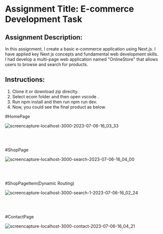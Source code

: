 # Assignment Title: E-commerce Development Task

## Assignment Description:

In this assignment, I create a basic e-commerce application using Next.js. I have applied key Next js concepts and fundamental web development skills. I had develop a multi-page web application named "OnlineStore" that allows users to browse and search for products.

## Instructions:

1. Clone it or download zip direclty.
2. Select ecom folder and then open vscode .
3. Run npm install and then run npm run dev.
4. Now, you could see the final product as below.

#HomePage

![screencapture-localhost-3000-2023-07-06-16_03_33](https://github.com/gcrajan/frontend-assignment/assets/57903373/9434ef9d-7d26-4a08-aafe-21daff52f488)

<br/>
<br/>

#ShopPage

![screencapture-localhost-3000-search-2023-07-06-16_04_00](https://github.com/gcrajan/frontend-assignment/assets/57903373/28319479-ea5d-40fb-a185-1ec0da1ed6f1)

<br/>
<br/>

#ShopPageItem(Dynamic Routing)

![screencapture-localhost-3000-search-1-2023-07-06-16_02_24](https://github.com/gcrajan/frontend-assignment/assets/57903373/fdb25140-9d48-40f0-9ef4-58a335470899)

<br/>
<br/>

#ContactPage

![screencapture-localhost-3000-contact-2023-07-06-16_04_21](https://github.com/gcrajan/frontend-assignment/assets/57903373/0d263995-2a86-4547-bde5-73cd24afad89)


